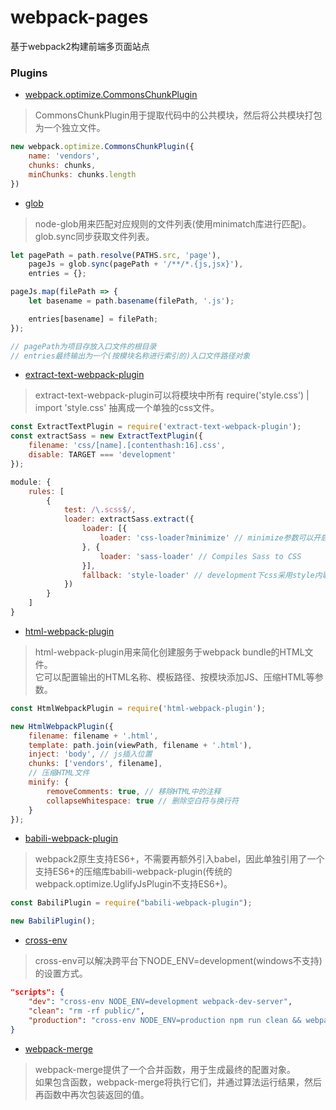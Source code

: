 # webpack-pages
基于webpack2构建前端多页面站点

### Plugins
+ [webpack.optimize.CommonsChunkPlugin](https://webpack.js.org/plugins/commons-chunk-plugin/#components/sidebar/sidebar.jsx)

> CommonsChunkPlugin用于提取代码中的公共模块，然后将公共模块打包为一个独立文件。

```javascript
new webpack.optimize.CommonsChunkPlugin({
    name: 'vendors',
    chunks: chunks,
    minChunks: chunks.length
})
```
+ [glob](https://github.com/isaacs/node-glob)

> node-glob用来匹配对应规则的文件列表(使用minimatch库进行匹配)。  
> glob.sync同步获取文件列表。

```javascript
let pagePath = path.resolve(PATHS.src, 'page'),
    pageJs = glob.sync(pagePath + '/**/*.{js,jsx}'),
    entries = {};

pageJs.map(filePath => {
    let basename = path.basename(filePath, '.js');

    entries[basename] = filePath;
});

// pagePath为项目存放入口文件的根目录
// entries最终输出为一个(按模块名称进行索引的)入口文件路径对象
```
+ [extract-text-webpack-plugin](https://github.com/webpack-contrib/extract-text-webpack-plugin)

>extract-text-webpack-plugin可以将模块中所有 require('style.css') | import 'style.css' 抽离成一个单独的css文件。

```javascript
const ExtractTextPlugin = require('extract-text-webpack-plugin');
const extractSass = new ExtractTextPlugin({
    filename: 'css/[name].[contenthash:16].css',
    disable: TARGET === 'development'
});

module: {
    rules: [
        {
            test: /\.scss$/,
            loader: extractSass.extract({
                loader: [{
                    loader: 'css-loader?minimize' // minimize参数可以开启压缩输出最小的css
                }, {
                    loader: 'sass-loader' // Compiles Sass to CSS
                }],
                fallback: 'style-loader' // development下css采用style内联
            })
        }
    ]
}
```
+ [html-webpack-plugin](https://github.com/jantimon/html-webpack-plugin)

>html-webpack-plugin用来简化创建服务于webpack bundle的HTML文件。  
>它可以配置输出的HTML名称、模板路径、按模块添加JS、压缩HTML等参数。

```javascript
const HtmlWebpackPlugin = require('html-webpack-plugin');

new HtmlWebpackPlugin({
    filename: filename + '.html',
    template: path.join(viewPath, filename + '.html'),
    inject: 'body', // js插入位置
    chunks: ['vendors', filename],
    // 压缩HTML文件
    minify: {
        removeComments: true, // 移除HTML中的注释
        collapseWhitespace: true // 删除空白符与换行符
    }
});
```
+ [babili-webpack-plugin](https://github.com/webpack-contrib/babili-webpack-plugin)

>webpack2原生支持ES6+，不需要再额外引入babel，因此单独引用了一个支持ES6+的压缩库babili-webpack-plugin(传统的webpack.optimize.UglifyJsPlugin不支持ES6+)。

```javascript
const BabiliPlugin = require("babili-webpack-plugin");

new BabiliPlugin();
```
+ [cross-env](https://github.com/kentcdodds/cross-env)

>cross-env可以解决跨平台下NODE_ENV=development(windows不支持)的设置方式。

```json
"scripts": {
    "dev": "cross-env NODE_ENV=development webpack-dev-server",
    "clean": "rm -rf public/",
    "production": "cross-env NODE_ENV=production npm run clean && webpack"
}
```
+ [webpack-merge](https://github.com/survivejs/webpack-merge)

>webpack-merge提供了一个合并函数，用于生成最终的配置对象。  
>如果包含函数，webpack-merge将执行它们，并通过算法运行结果，然后再函数中再次包装返回的值。
